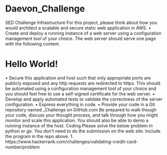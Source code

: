 # Daevon_Challenge
SED Challenge
Infrastructure
For this project, please think about how you would architect a scalable and secure static web application in AWS.
    • Create and deploy a running instance of a web server using a configuration management tool of your choice. The web server should serve one page with the following content.
<html>
<head>
<title>Hello World</title>
</head>
<body>
<h1>Hello World!</h1>
</body>
</html>
    • Secure this application and host such that only appropriate ports are publicly exposed and any http requests are redirected to https. This should be automated using a configuration management tool of your choice and you should feel free to use a self-signed certificate for the web server.
    • Develop and apply automated tests to validate the correctness of the server configuration.
    • Express everything in code.
    • Provide your code in a Git repository named <FIRSTNAME>_Challenge on GitHub.com
Be prepared to walk though your code, discuss your thought process, and talk through how you might monitor and scale this application. You should also be able to demo a running instance of the host.
Coding
Please solve the below problem in python or go. You don't need to do the submission on the web site. Include the program in the repo above.
    1. https://www.hackerrank.com/challenges/validating-credit-card-number/problem